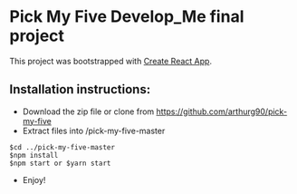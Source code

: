 # Pick My Five Develop_Me final project

This project was bootstrapped with [Create React App](https://github.com/facebookincubator/create-react-app).

## Installation instructions:
- Download the zip file or clone from https://github.com/arthurg90/pick-my-five
- Extract files into /pick-my-five-master

``` shell
$cd ../pick-my-five-master
$npm install
$npm start or $yarn start
```
- Enjoy!
